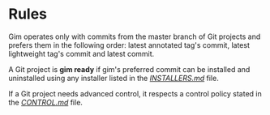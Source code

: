 # Rules

Gim operates only with commits from the master branch of Git projects and prefers them in the following order: latest annotated tag's commit, latest lightweight tag's commit and latest commit.

A Git project is **gim ready** if gim's preferred commit can be installed and uninstalled using any installer listed in the [*INSTALLERS.md*](INSTALLERS.md) file.

If a Git project needs advanced control, it respects a control policy stated in the [*CONTROL.md*](CONTROL.md) file.
